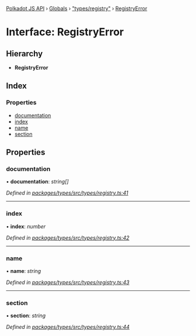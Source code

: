 [Polkadot JS API](../README.md) › [Globals](../globals.md) › ["types/registry"](../modules/_types_registry_.md) › [RegistryError](_types_registry_.registryerror.md)

# Interface: RegistryError

## Hierarchy

* **RegistryError**

## Index

### Properties

* [documentation](_types_registry_.registryerror.md#documentation)
* [index](_types_registry_.registryerror.md#index)
* [name](_types_registry_.registryerror.md#name)
* [section](_types_registry_.registryerror.md#section)

## Properties

###  documentation

• **documentation**: *string[]*

*Defined in [packages/types/src/types/registry.ts:41](https://github.com/polkadot-js/api/blob/071b5ba7cb/packages/types/src/types/registry.ts#L41)*

___

###  index

• **index**: *number*

*Defined in [packages/types/src/types/registry.ts:42](https://github.com/polkadot-js/api/blob/071b5ba7cb/packages/types/src/types/registry.ts#L42)*

___

###  name

• **name**: *string*

*Defined in [packages/types/src/types/registry.ts:43](https://github.com/polkadot-js/api/blob/071b5ba7cb/packages/types/src/types/registry.ts#L43)*

___

###  section

• **section**: *string*

*Defined in [packages/types/src/types/registry.ts:44](https://github.com/polkadot-js/api/blob/071b5ba7cb/packages/types/src/types/registry.ts#L44)*
